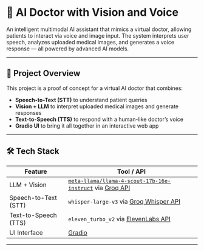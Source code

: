 # 🧠 AI Doctor with Vision and Voice

An intelligent multimodal AI assistant that mimics a virtual doctor, allowing patients to interact via voice and image input. The system interprets user speech, analyzes uploaded medical images, and generates a voice response — all powered by advanced AI models.

---

## 📸 Project Overview

This project is a proof of concept for a virtual AI doctor that combines:

- **Speech-to-Text (STT)** to understand patient queries
- **Vision + LLM** to interpret uploaded medical images and generate responses
- **Text-to-Speech (TTS)** to respond with a human-like doctor’s voice
- **Gradio UI** to bring it all together in an interactive web app

---

## 🛠️ Tech Stack

| Feature | Tool / API |
|--------|-------------|
| LLM + Vision | [`meta-llama/llama-4-scout-17b-16e-instruct`](https://huggingface.co/meta-llama/llama-4-scout-17b-16e-instruct) via [Groq API](https://console.groq.com/) |
| Speech-to-Text (STT) | `whisper-large-v3` via [Groq Whisper API](https://console.groq.com/) |
| Text-to-Speech (TTS) | `eleven_turbo_v2` via [ElevenLabs API](https://www.elevenlabs.io/) |
| UI Interface | [Gradio](https://gradio.app/) |

---
